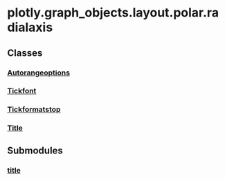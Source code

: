 # plotly.graph_objects.layout.polar.radialaxis

## Classes

### [Autorangeoptions](Autorangeoptions.md)

### [Tickfont](Tickfont.md)

### [Tickformatstop](Tickformatstop.md)

### [Title](Title.md)


## Submodules

### [title](title-package/index.md)


